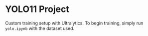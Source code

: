 # YOLO11 Project

Custom training setup with Ultralytics.
To begin training, simply run `yolo.ipynb` with the dataset used.

